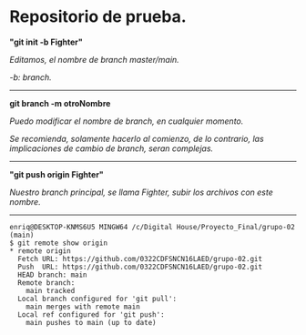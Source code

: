 # Repositorio de prueba.

**"git init -b Fighter"**

*Editamos, el nombre de branch master/main.*

*-b: branch.*

--- 

**git branch -m otroNombre**

*Puedo modificar el nombre de branch, en cualquier momento.*

*Se recomienda, solamente hacerlo al comienzo, de lo contrario, las implicaciones de cambio de branch, seran complejas.*

--- 

**"git push origin Fighter"**

*Nuestro branch principal, se llama Fighter, subir los archivos con este nombre.*

--- 

```git
enriq@DESKTOP-KNMS6U5 MINGW64 /c/Digital House/Proyecto_Final/grupo-02 (main)
$ git remote show origin
* remote origin
  Fetch URL: https://github.com/0322CDFSNCN16LAED/grupo-02.git
  Push  URL: https://github.com/0322CDFSNCN16LAED/grupo-02.git
  HEAD branch: main
  Remote branch:
    main tracked
  Local branch configured for 'git pull':
    main merges with remote main
  Local ref configured for 'git push':
    main pushes to main (up to date)
```
